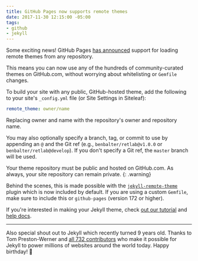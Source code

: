 ```yaml
---
title: GitHub Pages now supports remote themes
date: 2017-11-30 12:15:00 -05:00
tags:
- github
- jekyll
---
```


Some exciting news! GitHub Pages [has announced](https://github.com/blog/2464-use-any-theme-with-github-pages) support for loading remote themes from any repository.

This means you can now use any of the hundreds of community-curated themes on GitHub.com, without worrying about whitelisting or `Gemfile` changes.

To build your site with any public, GitHub-hosted theme, add the following to your site's `_config.yml` file (or Site Settings in Siteleaf):

```yaml
remote_theme: owner/name
```

Replacing owner and name with the repository's owner and repository name. 

You may also optionally specify a branch, tag, or commit to use by appending an `@` and the Git ref (e.g., `benbalter/retlab@v1.0.0` or `benbalter/retlab@develop`). If you don't specify a Git ref, the `master` branch will be used.

Your theme repository must be public and hosted on GitHub.com. As always, your site repository can remain private.
{: .warning}

Behind the scenes, this is made possible with the [`jekyll-remote-theme`](https://github.com/benbalter/jekyll-remote-theme) plugin which is now included by default. If you are using a custom `Gemfile`, make sure to include this or `github-pages` (version 172 or higher).

If you're interested in making your Jekyll theme, check [out our tutorial](/blog/making-your-first-jekyll-theme-part-1/) and [help docs](https://learn.siteleaf.com/themes/gem-based-themes/).

---

Also special shout out to Jekyll which recently turned 9 years old. Thanks to Tom Preston-Werner and [all 732 contributors](https://github.com/jekyll/jekyll/graphs/contributors) who make it possible for Jekyll to power millions of websites around the world today. Happy birthday! 🎉